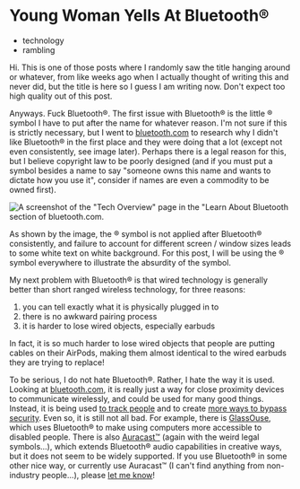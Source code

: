 # Young Woman Yells At Bluetooth®

* technology
* rambling

Hi. This is one of those posts where I randomly saw the title hanging around or whatever, from like weeks ago when I actually thought of writing this and never did, but the title is here so I guess I am writing now. Don't expect too high quality out of this post.

Anyways. Fuck Bluetooth®. The first issue with Bluetooth® is the little ® symbol I have to put after the name for whatever reason. I'm not sure if this is strictly necessary, but I went to [bluetooth.com](https://bluetooth.com) to research why I didn't like Bluetooth® in the first place and they were doing that a lot (except not even consistently, see image later). Perhaps there is a legal reason for this, but I believe copyright law to be poorly designed (and if you must put a symbol besides a name to say "someone owns this name and wants to dictate how you use it", consider if names are even a commodity to be owned first).

![A screenshot of the "Tech Overview" page in the "Learn About Bluetooth section of bluetooth.com.](/post_images/bluetooth_website_screenshot.png)

As shown by the image, the ® symbol is not applied after Bluetooth® consistently, and failure to account for different screen / window sizes leads to some white text on white background. For this post, I will be using the ® symbol everywhere to illustrate the absurdity of the symbol.

My next problem with Bluetooth® is that wired technology is generally better than short ranged wireless technology, for three reasons:
1. you can tell exactly what it is physically plugged in to
2. there is no awkward pairing process
3. it is harder to lose wired objects, especially earbuds

In fact, it is so much harder to lose wired objects that people are putting cables on their AirPods, making them almost identical to the wired earbuds they are trying to replace!

To be serious, I do not hate Bluetooth®. Rather, I hate the way it is used. Looking at [bluetooth.com](https://bluetooth.com), it is really just a way for close proximity devices to communicate wirelessly, and could be used for many good things. Instead, it is being used [to track people](https://www.nytimes.com/interactive/2019/06/14/opinion/bluetooth-wireless-tracking-privacy.html) and to create [more ways to bypass security](https://www.nccgroup.com/us/newsroom/ncc-group-uncovers-bluetooth-low-energy-ble-vulnerability-that-puts-millions-of-cars-mobile-devices-and-locking-systems-at-risk). Even so, it is still not all bad. For example, there is [GlassOuse](https://glassouse.com), which uses Bluetooth® to make using computers more accessible to disabled people. There is also [Auracast™](https://bluetooth.com/auracast) (again with the weird legal symbols...), which extends Bluetooth® audio capabilities in creative ways, but it does not seem to be widely supported. If you use Bluetooth® in some other nice way, or currently use Auracast™ (I can't find anything from non-industry people...), please [let me know](/contact)!
